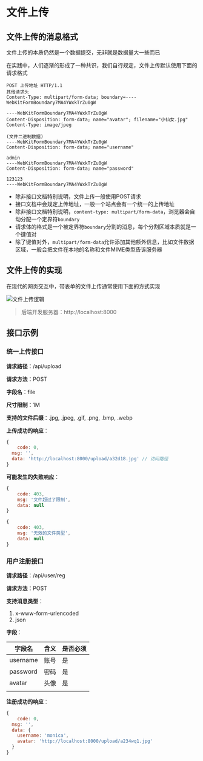 # 文件上传

## 文件上传的消息格式

文件上传的本质仍然是一个数据提交，无非就是数据量大一些而已

在实践中，人们逐渐的形成了一种共识，我们自行规定，文件上传默认使用下面的请求格式

```
POST 上传地址 HTTP/1.1
其他请求头
Content-Type: multipart/form-data; boundary=----WebKitFormBoundary7MA4YWxkTrZu0gW

----WebKitFormBoundary7MA4YWxkTrZu0gW
Content-Disposition: form-data; name="avatar"; filename="小仙女.jpg"
Content-Type: image/jpeg

(文件二进制数据)
----WebKitFormBoundary7MA4YWxkTrZu0gW
Content-Disposition: form-data; name="username"

admin
----WebKitFormBoundary7MA4YWxkTrZu0gW
Content-Disposition: form-data; name="password"

123123
----WebKitFormBoundary7MA4YWxkTrZu0gW
```

- 除非接口文档特别说明，文件上传一般使用POST请求
- 接口文档中会规定上传地址，一般一个站点会有一个统一的上传地址
- 除非接口文档特别说明，`content-type: multipart/form-data`，浏览器会自动分配一个定界符`boundary`
- 请求体的格式是一个被定界符`boundary`分割的消息，每个分割区域本质就是一个键值对
- 除了键值对外，`multipart/form-data`允许添加其他额外信息，比如文件数据区域，一般会把文件在本地的名称和文件MIME类型告诉服务器

## 文件上传的实现

在现代的网页交互中，带表单的文件上传通常使用下面的方式实现

![文件上传逻辑](http://mdrs.yuanjin.tech/img/20210917132919.png)

> 后端开发服务器：http://localhost:8000

## 接口示例

### 统一上传接口

**请求路径**：/api/upload

**请求方法**：POST

**字段名**：file

**尺寸限制**：1M

**支持的文件后缀**：.jpg, .jpeg, .gif, .png, .bmp, .webp

**上传成功的响应**：

```js
{
	code: 0,
  msg: '',
  data: 'http://localhost:8000/upload/a32d18.jpg' // 访问路径
}
```

**可能发生的失败响应**：

```js
{
	code: 403,
	msg: '文件超过了限制',
	data: null
}
```

```js
{
	code: 403,
	msg: '无效的文件类型',
	data: null
}
```

### 用户注册接口

**请求路径**：/api/user/reg

**请求方法**：POST

**支持消息类型**：

1. x-www-form-urlencoded
2. json

**字段**：

| 字段名   | 含义 | 是否必须 |
| -------- | ---- | -------- |
| username | 账号 | 是       |
| password | 密码 | 是       |
| avatar   | 头像 | 是       |
|          |      |          |

**注册成功的响应**：

```js
{
	code: 0,
  msg: '',
  data: {
    username: 'monica',
    avatar: 'http://localhost:8000/upload/a234wq1.jpg'
  }
}
```

